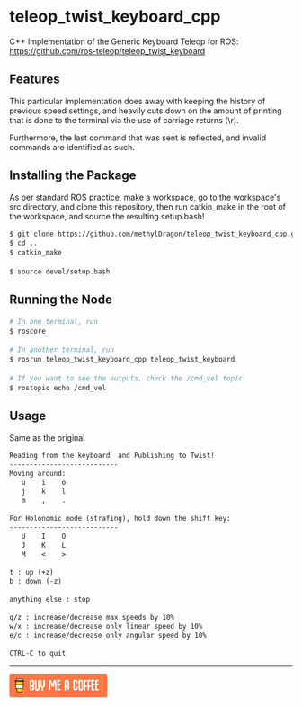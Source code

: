 # teleop_twist_keyboard_cpp
C++ Implementation of the Generic Keyboard Teleop for ROS: https://github.com/ros-teleop/teleop_twist_keyboard

## Features

This particular implementation does away with keeping the history of previous speed settings, and heavily cuts down on the amount of printing that is done to the terminal via the use of carriage returns (\r).

Furthermore, the last command that was sent is reflected, and invalid commands are identified as such.



## Installing the Package

As per standard ROS practice, make a workspace, go to the workspace's src directory, and clone this repository, then run catkin_make in the root of the workspace, and source the resulting setup.bash!

```bash
$ git clone https://github.com/methylDragon/teleop_twist_keyboard_cpp.git
$ cd ..
$ catkin_make

$ source devel/setup.bash
```



## Running the Node

```bash
# In one terminal, run
$ roscore

# In another terminal, run
$ rosrun teleop_twist_keyboard_cpp teleop_twist_keyboard

# If you want to see the outputs, check the /cmd_vel topic
$ rostopic echo /cmd_vel
```



## Usage

Same as the original

```
Reading from the keyboard  and Publishing to Twist!
---------------------------
Moving around:
   u    i    o
   j    k    l
   m    ,    .

For Holonomic mode (strafing), hold down the shift key:
---------------------------
   U    I    O
   J    K    L
   M    <    >

t : up (+z)
b : down (-z)

anything else : stop

q/z : increase/decrease max speeds by 10%
w/x : increase/decrease only linear speed by 10%
e/c : increase/decrease only angular speed by 10%

CTRL-C to quit
```



------

[![Yeah! Buy the DRAGON a COFFEE!](./_assets/COFFEE%20BUTTON%20%E3%83%BE(%C2%B0%E2%88%87%C2%B0%5E).png)](https://www.buymeacoffee.com/methylDragon)